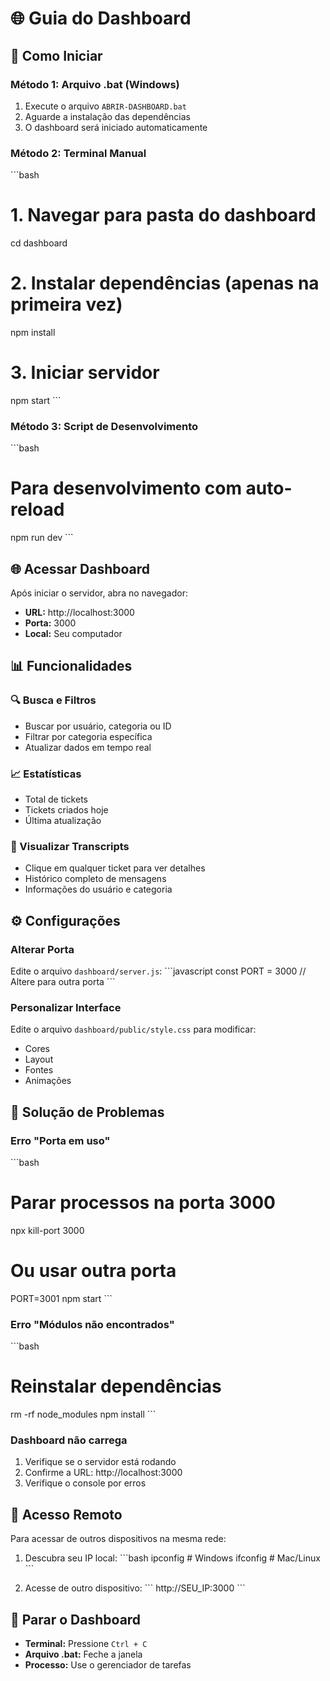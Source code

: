 # 🌐 Guia do Dashboard

## 🚀 Como Iniciar

### Método 1: Arquivo .bat (Windows)
1. Execute o arquivo `ABRIR-DASHBOARD.bat`
2. Aguarde a instalação das dependências
3. O dashboard será iniciado automaticamente

### Método 2: Terminal Manual
\`\`\`bash
# 1. Navegar para pasta do dashboard
cd dashboard

# 2. Instalar dependências (apenas na primeira vez)
npm install

# 3. Iniciar servidor
npm start
\`\`\`

### Método 3: Script de Desenvolvimento
\`\`\`bash
# Para desenvolvimento com auto-reload
npm run dev
\`\`\`

## 🌐 Acessar Dashboard

Após iniciar o servidor, abra no navegador:
- **URL:** http://localhost:3000
- **Porta:** 3000
- **Local:** Seu computador

## 📊 Funcionalidades

### 🔍 Busca e Filtros
- Buscar por usuário, categoria ou ID
- Filtrar por categoria específica
- Atualizar dados em tempo real

### 📈 Estatísticas
- Total de tickets
- Tickets criados hoje
- Última atualização

### 📄 Visualizar Transcripts
- Clique em qualquer ticket para ver detalhes
- Histórico completo de mensagens
- Informações do usuário e categoria

## ⚙️ Configurações

### Alterar Porta
Edite o arquivo `dashboard/server.js`:
\`\`\`javascript
const PORT = 3000 // Altere para outra porta
\`\`\`

### Personalizar Interface
Edite o arquivo `dashboard/public/style.css` para modificar:
- Cores
- Layout
- Fontes
- Animações

## 🔧 Solução de Problemas

### Erro "Porta em uso"
\`\`\`bash
# Parar processos na porta 3000
npx kill-port 3000

# Ou usar outra porta
PORT=3001 npm start
\`\`\`

### Erro "Módulos não encontrados"
\`\`\`bash
# Reinstalar dependências
rm -rf node_modules
npm install
\`\`\`

### Dashboard não carrega
1. Verifique se o servidor está rodando
2. Confirme a URL: http://localhost:3000
3. Verifique o console por erros

## 📱 Acesso Remoto

Para acessar de outros dispositivos na mesma rede:

1. Descubra seu IP local:
\`\`\`bash
ipconfig  # Windows
ifconfig  # Mac/Linux
\`\`\`

2. Acesse de outro dispositivo:
\`\`\`
http://SEU_IP:3000
\`\`\`

## 🛑 Parar o Dashboard

- **Terminal:** Pressione `Ctrl + C`
- **Arquivo .bat:** Feche a janela
- **Processo:** Use o gerenciador de tarefas
